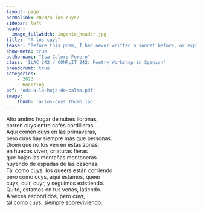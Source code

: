 ```yaml
---
layout: page
permalink: 2023/a-los-cuys/
sidebar: left
header:
  image_fullwidth: ingenio_header.jpg
title:  "A los cuys"
teaser: "​​Before this poem, I had never written a sonnet before, or explored poetry that constrained the amount or syllabus and rhyme scheme. In A los cuys, I wanted to explore both figures and imagery from my hometown, Quito, Ecuador, and my queerness, two aspects of my identity I don't often associate with one another. In particular, I wanted to play around with language, and how terms for queerness, in English, are used in Spanish, and further, can be mixed with the emblematic cuy of Ecuador. In this way, this poem is a celebration of queer quiteños, and how queer communities find places for themselves and survive."
show-meta: true
authorname: "Isa Calero Forero"
class: 'ILAC 242 / COMPLIT 242: Poetry Workshop in Spanish'
breadcrumb: true
categories:
    - 2023
    - Honoring
pdf: 'oda-a-la-hoja-de-palma.pdf'
image:
    thumb: 'a-los-cuys_thumb.jpg'
---
```


<div class="stanza">
Alto andino hogar de nubes lloronas,<br />
corren cuys entre cafés cordilleras.<br />
Aquí comen cuys en las primaveras,<br />
pero cuys hay siempre más que personas.<br />
</div>
<div class="stanza">
Dicen que no los ven en estas zonas,<br />
en huecos viven, criaturas fieras<br />
que bajan las montañas montoneras<br />
huyendo de espadas de las casonas. <br />
</div>
<div class="stanza">
Tal como cuys, los queers están corriendo<br />
pero como cuys, aquí estamos, queer<br />
cuys, cuir, cuyr, y seguimos existiendo.<br />
</div>
<div class="stanza">
Quito, estamos en tus venas, latiendo.<br />
A veces escondidos, pero cuyr,<br />
tal como cuys, siempre sobreviviendo.
</div>
